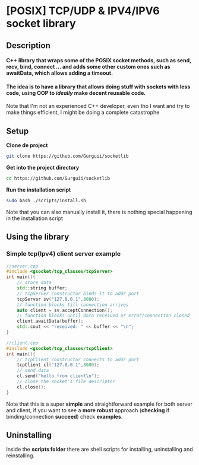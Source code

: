 # [POSIX] TCP/UDP & IPV4/IPV6 socket library
## Description  
#### C++ library that wraps some of the POSIX socket methods, such as send, recv, bind, connect ... and adds some other custom ones such as awaitData, which allows adding a timeout.  
#### The idea is to have a library that allows doing stuff with sockets with less code, using OOP to *ideally* make decent reusable code.  
Note that I'm not an experienced C++ developer, even tho I want and try to make things efficient, I might be doing a complete catastrophe
## Setup  
**Clone de project**  
```bash
git clone https://github.com/Gurguii/socketlib
```  
**Get into the project directory**  
```bash
cd https://github.com/Gurguii/socketlib
```  
**Run the installation script**  
```bash
sudo bash ./scripts/install.sh
```  
Note that you can also manually install it, there is nothing special happening in the installation script   
 
## Using the library
  
### Simple tcp(Ipv4) client server example ###
```cpp
//server.cpp
#include <gsocket/tcp_classes/tcpServer>
int main(){
    // store data
    std::string buffer; 
    // tcpServer constructor binds it to addr port
    tcpServer sv("127.0.0.1",8080); 
    // function blocks till connection arrives
    auto client = sv.acceptConnection(); 
    // function blocks until data received or error/connection closed 
    client.awaitData(buffer);
    std::cout << "received: " << buffer << "\n";
} 
```
```cpp
//client.cpp
#include <gsocket/tcp_classes/tcpClient>
int main(){
    // tcpClient constructor connects to addr port
    tcpClient cl("127.0.0.1",8080);
    // send data
    cl.send("hello from client\n");
    // close the socket's file descriptor
    cl.close();
}
```  
Note that this is a super **simple** and straightforward example for both server and client, if you want to see a **more robust** approach (**checking** if binding/connection **succeed**) check **examples**.  
## Uninstalling  
Inside the **scripts folder** there are shell scripts for installing, uninstalling and reinstalling.
